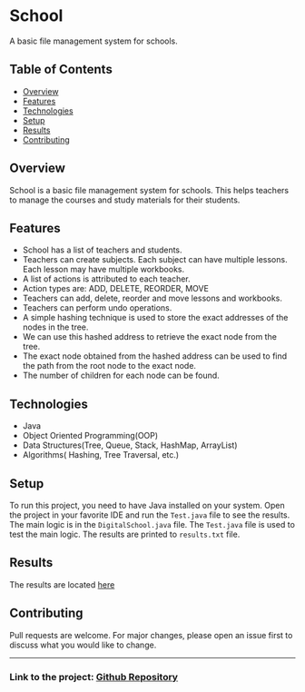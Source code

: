 # School

A basic file management system for schools.

## Table of Contents

- [Overview](#overview)
- [Features](#features)
- [Technologies](#technologies)
- [Setup](#setup)
- [Results](#results)
- [Contributing](#contributing)

## Overview

School is a basic file management system for schools. This helps teachers to manage the courses and study materials for their students.

## Features

- School has a list of teachers and students.
- Teachers can create subjects. Each subject can have multiple lessons. Each lesson may have multiple workbooks.
- A list of actions is attributed to each teacher.
- Action types are: ADD, DELETE, REORDER, MOVE
- Teachers can add, delete, reorder and move lessons and workbooks.
- Teachers can perform undo operations.
- A simple hashing technique is used to store the exact addresses of the nodes in the tree.
- We can use this hashed address to retrieve the exact node from the tree.
- The exact node obtained from the hashed address can be used to find the path from the root node to the exact node.
- The number of children for each node can be found.

## Technologies

- Java
- Object Oriented Programming(OOP)
- Data Structures(Tree, Queue, Stack, HashMap, ArrayList)
- Algorithms( Hashing, Tree Traversal, etc.)

## Setup

To run this project, you need to have Java installed on your system. Open the project in your favorite IDE and run the `Test.java` file to see the results. The main logic is in the `DigitalSchool.java` file. The `Test.java` file is used to test the main logic. The results are printed to `results.txt` file.

## Results

The results are located [here](./results.txt)

## Contributing

Pull requests are welcome. For major changes, please open an issue first to discuss what you would like to change.

---

### Link to the project: [Github Repository](https://github.com/udattam/School)